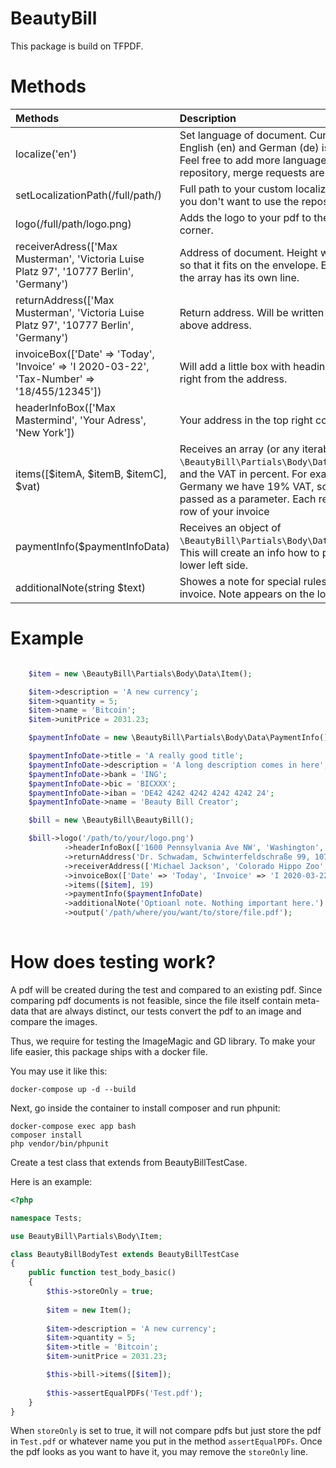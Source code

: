 # BeautyBill

This package is build on TFPDF. 

# Methods

| Methods               | Description |
| :-------------  | :-----|
| localize('en')     | Set language of document. Currently only English (en) and German (de) is supported. Feel free to add more languages to the repository, merge requests are welcome.  |
| setLocalizationPath(/full/path/)      |    Full path to your custom localization files, if you don't want to use the repositorie ones.  |
| logo(/full/path/logo.png) | Adds the logo to your pdf to the top left corner.  |
| receiverAdress(['Max Musterman', 'Victoria Luise Platz 97', '10777 Berlin', 'Germany') | Address of document. Height will be adjustet so that it fits on the envelope. Each entry of the array has its own line.  |
| returnAddress(['Max Musterman', 'Victoria Luise Platz 97', '10777 Berlin', 'Germany') |Return address. Will be written as single line above address. |
| invoiceBox(['Date' => 'Today', 'Invoice' => 'I 2020-03-22', 'Tax-Number' => '18/455/12345']) | Will add a little box with heading "Invoice" right from the address.|
| headerInfoBox(['Max Mastermind', 'Your Adress', 'New York']) | Your address in the top right corner. |
| items([$itemA, $itemB, $itemC], $vat) | Receives an array (or any iterable object) of `\BeautyBill\Partials\Body\Data\Item` objects and the VAT in percent. For example, in Germany we have 19% VAT, so 19 has to be passed as a parameter. Each represents a row of your invoice |
| paymentInfo($paymentInfoData) |  Receives an object of `\BeautyBill\Partials\Body\Data\PaymentInfo`. This will create an info how to pay on the lower left side. | 
| additionalNote(string $text) | Showes a note for special rules that apply to invoice. Note appears on the lower right side. | 

# Example

```php 

    $item = new \BeautyBill\Partials\Body\Data\Item();

    $item->description = 'A new currency';
    $item->quantity = 5;
    $item->name = 'Bitcoin';
    $item->unitPrice = 2031.23;

    $paymentInfoDate = new \BeautyBill\Partials\Body\Data\PaymentInfo();

    $paymentInfoDate->title = 'A really good title';
    $paymentInfoDate->description = 'A long description comes in here';
    $paymentInfoDate->bank = 'ING';
    $paymentInfoDate->bic = 'BICXXX';
    $paymentInfoDate->iban = 'DE42 4242 4242 4242 4242 24';
    $paymentInfoDate->name = 'Beauty Bill Creator';

    $bill = new \BeautyBill\BeautyBill();

    $bill->logo('/path/to/your/logo.png')
            ->headerInfoBox(['1600 Pennsylvania Ave NW', 'Washington', 'DC 20500', 'United States', 'Beauty Bill Package', 'info@drnielsen.de'])
            ->returnAddress('Dr. Schwadam, Schwinterfeldschraße 99, 10777 Berlin, Germany')
            ->receiverAddress(['Michael Jackson', 'Colorado Hippo Zoo', '5225 Figueroa Mountain Rd', 'Los Olivos', 'CA 93441', 'United States'])
            ->invoiceBox(['Date' => 'Today', 'Invoice' => 'I 2020-03-22', 'Tax-Number' => '18/455/12345'])
            ->items([$item], 19)
            ->paymentInfo($paymentInfoDate)
            ->additionalNote('Optioanl note. Nothing important here.')
            ->output('/path/where/you/want/to/store/file.pdf');
            
```

# How does testing work?

A pdf will be created during the test and compared to
an existing pdf. Since comparing pdf documents is not feasible,
since the file itself contain meta-data that are always distinct, 
our tests convert the pdf to an image and compare the images.

Thus, we require for testing the ImageMagic and GD library.
To make your life easier, this package ships with a docker file.

You may use it like this:

```
docker-compose up -d --build
```

Next, go inside the container to install composer and run phpunit: 

```
docker-compose exec app bash
composer install
php vendor/bin/phpunit
```

Create a test class that extends from  BeautyBillTestCase.

Here is an example:

```php 
<?php

namespace Tests;

use BeautyBill\Partials\Body\Item;

class BeautyBillBodyTest extends BeautyBillTestCase
{
    public function test_body_basic()
    {
        $this->storeOnly = true;
        
        $item = new Item();
        
        $item->description = 'A new currency';
        $item->quantity = 5;
        $item->title = 'Bitcoin';
        $item->unitPrice = 2031.23;

        $this->bill->items([$item]);
        
        $this->assertEqualPDFs('Test.pdf');
    }
}
```

When `storeOnly` is set to true, it will not compare pdfs but
just store the pdf in `Test.pdf` or whatever name you put in the method
`assertEqualPDFs`. Once the pdf looks as you want to have it,
you may remove the `storeOnly` line.
